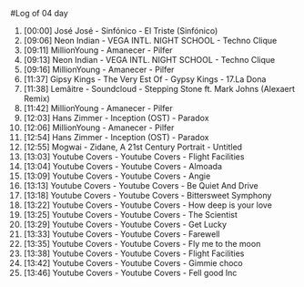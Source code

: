 #Log of 04 day

1. [00:00] José José - Sinfónico - El Triste (Sinfónico)
1. [09:06] Neon Indian - VEGA INTL. NIGHT SCHOOL - Techno Clique
1. [09:11] MillionYoung - Amanecer - Pilfer
1. [09:13] Neon Indian - VEGA INTL. NIGHT SCHOOL - Techno Clique
1. [09:16] MillionYoung - Amanecer - Pilfer
1. [11:37] Gipsy Kings - The Very Est Of - Gypsy Kings - 17.La Dona
1. [11:38] Lemâitre - Soundcloud - Stepping Stone ft. Mark Johns (Alexaert Remix)
1. [11:42] MillionYoung - Amanecer - Pilfer
1. [12:03] Hans Zimmer - Inception (OST) - Paradox
1. [12:06] MillionYoung - Amanecer - Pilfer
1. [12:54] Hans Zimmer - Inception (OST) - Paradox
1. [12:55] Mogwai - Zidane, A 21st Century Portrait - Untitled
1. [13:03] Youtube Covers - Youtube Covers - Flight Facilities
1. [13:04] Youtube Covers - Youtube Covers - Almoada
1. [13:09] Youtube Covers - Youtube Covers - Angie
1. [13:13] Youtube Covers - Youtube Covers - Be Quiet And Drive
1. [13:18] Youtube Covers - Youtube Covers - Bittersweet Symphony
1. [13:22] Youtube Covers - Youtube Covers - How deep is your love
1. [13:25] Youtube Covers - Youtube Covers - The Scientist
1. [13:29] Youtube Covers - Youtube Covers - Get Lucky
1. [13:33] Youtube Covers - Youtube Covers - Farewell
1. [13:35] Youtube Covers - Youtube Covers - Fly me to the moon
1. [13:38] Youtube Covers - Youtube Covers - Flight Facilities
1. [13:42] Youtube Covers - Youtube Covers - Gimmie choco
1. [13:46] Youtube Covers - Youtube Covers - Fell good Inc
